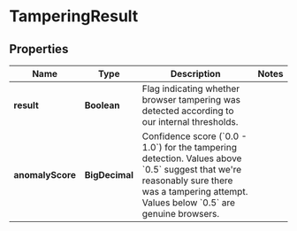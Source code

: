 

# TamperingResult


## Properties

| Name | Type | Description | Notes |
|------------ | ------------- | ------------- | -------------|
|**result** | **Boolean** | Flag indicating whether browser tampering was detected according to our internal thresholds. |  |
|**anomalyScore** | **BigDecimal** | Confidence score (&#x60;0.0 - 1.0&#x60;) for the tampering detection. Values above &#x60;0.5&#x60; suggest that we&#39;re reasonably sure there was a tampering attempt. Values below &#x60;0.5&#x60; are genuine browsers. |  |



